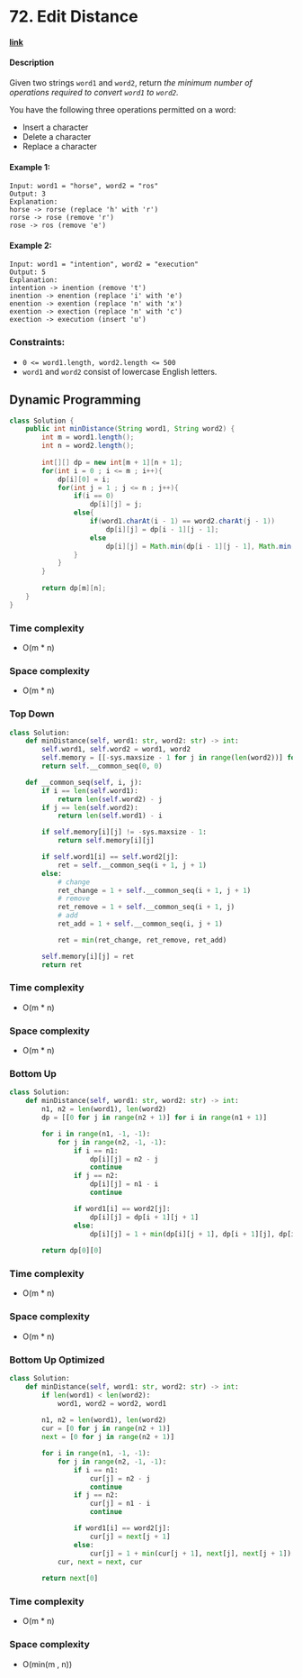 # 72. Edit Distance

#### [link](https://leetcode.com/problems/edit-distance/)

#### Description
Given two strings `word1` and `word2`, return *the minimum number of operations required to convert `word1` to `word2`.*

You have the following three operations permitted on a word:

* Insert a character
* Delete a character
* Replace a character

#### Example 1:
```
Input: word1 = "horse", word2 = "ros"
Output: 3
Explanation: 
horse -> rorse (replace 'h' with 'r')
rorse -> rose (remove 'r')
rose -> ros (remove 'e')
```
#### Example 2:
```
Input: word1 = "intention", word2 = "execution"
Output: 5
Explanation: 
intention -> inention (remove 't')
inention -> enention (replace 'i' with 'e')
enention -> exention (replace 'n' with 'x')
exention -> exection (replace 'n' with 'c')
exection -> execution (insert 'u')
```

### Constraints:
* `0 <= word1.length, word2.length <= 500`
* `word1` and `word2` consist of lowercase English letters.

## Dynamic Programming
```java
class Solution {
    public int minDistance(String word1, String word2) {
        int m = word1.length();
        int n = word2.length();
        
        int[][] dp = new int[m + 1][n + 1];
        for(int i = 0 ; i <= m ; i++){
            dp[i][0] = i;
            for(int j = 1 ; j <= n ; j++){
                if(i == 0)
                    dp[i][j] = j;
                else{
                    if(word1.charAt(i - 1) == word2.charAt(j - 1))
                        dp[i][j] = dp[i - 1][j - 1];
                    else
                        dp[i][j] = Math.min(dp[i - 1][j - 1], Math.min(dp[i - 1][j], dp[i][j - 1])) + 1;
                }
            }
        }
        
        return dp[m][n];
    }
}
```
### Time complexity
* O(m * n)
### Space complexity
* O(m * n)

### Top Down
```python
class Solution:
    def minDistance(self, word1: str, word2: str) -> int:
        self.word1, self.word2 = word1, word2
        self.memory = [[-sys.maxsize - 1 for j in range(len(word2))] for i in range(len(word1))]
        return self.__common_seq(0, 0)

    def __common_seq(self, i, j):
        if i == len(self.word1):
            return len(self.word2) - j
        if j == len(self.word2):
            return len(self.word1) - i

        if self.memory[i][j] != -sys.maxsize - 1:
            return self.memory[i][j]

        if self.word1[i] == self.word2[j]:
            ret = self.__common_seq(i + 1, j + 1)
        else:
            # change
            ret_change = 1 + self.__common_seq(i + 1, j + 1)
            # remove
            ret_remove = 1 + self.__common_seq(i + 1, j)
            # add
            ret_add = 1 + self.__common_seq(i, j + 1)

            ret = min(ret_change, ret_remove, ret_add)

        self.memory[i][j] = ret
        return ret
```
### Time complexity
* O(m * n)
### Space complexity
* O(m * n)

### Bottom Up
```python
class Solution:
    def minDistance(self, word1: str, word2: str) -> int:
        n1, n2 = len(word1), len(word2)
        dp = [[0 for j in range(n2 + 1)] for i in range(n1 + 1)]

        for i in range(n1, -1, -1):
            for j in range(n2, -1, -1):
                if i == n1:
                    dp[i][j] = n2 - j
                    continue
                if j == n2:
                    dp[i][j] = n1 - i
                    continue

                if word1[i] == word2[j]:
                    dp[i][j] = dp[i + 1][j + 1]
                else:
                    dp[i][j] = 1 + min(dp[i][j + 1], dp[i + 1][j], dp[i + 1][j + 1])
        
        return dp[0][0]
```
### Time complexity
* O(m * n)
### Space complexity
* O(m * n)

### Bottom Up Optimized
```python
class Solution:
    def minDistance(self, word1: str, word2: str) -> int:
        if len(word1) < len(word2):
            word1, word2 = word2, word1
            
        n1, n2 = len(word1), len(word2)
        cur = [0 for j in range(n2 + 1)]
        next = [0 for j in range(n2 + 1)]

        for i in range(n1, -1, -1):
            for j in range(n2, -1, -1):
                if i == n1:
                    cur[j] = n2 - j
                    continue
                if j == n2:
                    cur[j] = n1 - i
                    continue

                if word1[i] == word2[j]:
                    cur[j] = next[j + 1]
                else:
                    cur[j] = 1 + min(cur[j + 1], next[j], next[j + 1])
            cur, next = next, cur
        
        return next[0]
```
### Time complexity
* O(m * n)
### Space complexity
* O(min(m , n))